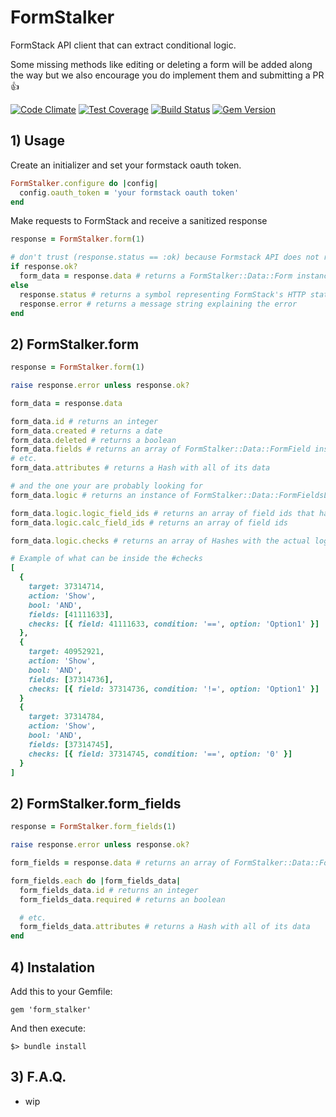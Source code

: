 # FormStalker
FormStack API client that can extract conditional logic.

Some missing methods like editing or deleting a form will be added along the way but we also encourage you do implement them and submitting a PR :thumbsup:

[![Code Climate](https://codeclimate.com/github/Streetbees/form-stalker/badges/gpa.svg)](https://codeclimate.com/github/Streetbees/form-stalker)
[![Test Coverage](https://codeclimate.com/github/Streetbees/form-stalker/badges/coverage.svg)](https://codeclimate.com/github/Streetbees/form-stalker/coverage)
[![Build Status](https://travis-ci.org/Streetbees/form-stalker.svg?branch=master)](https://travis-ci.org/Streetbees/form-stalker)
[![Gem Version](https://badge.fury.io/rb/form_stalker.svg)](https://badge.fury.io/rb/form_stalker)

## 1) Usage
Create an initializer and set your formstack oauth token.
```ruby
FormStalker.configure do |config|
  config.oauth_token = 'your formstack oauth token'
end
```

Make requests to FormStack and receive a sanitized response
```ruby
response = FormStalker.form(1)

# don't trust (response.status == :ok) because Formstack API does not respect the HTTP error status
if response.ok?
  form_data = response.data # returns a FormStalker::Data::Form instance
else
  response.status # returns a symbol representing FormStack's HTTP status
  response.error # returns a message string explaining the error
end
```

## 2) FormStalker.form
```ruby
response = FormStalker.form(1)

raise response.error unless response.ok?

form_data = response.data

form_data.id # returns an integer
form_data.created # returns a date
form_data.deleted # returns a boolean
form_data.fields # returns an array of FormStalker::Data::FormField instances
# etc.
form_data.attributes # returns a Hash with all of its data

# and the one your are probably looking for
form_data.logic # returns an instance of FormStalker::Data::FormFieldsLogic

form_data.logic.logic_field_ids # returns an array of field ids that have logic
form_data.logic.calc_field_ids # returns an array of field ids

form_data.logic.checks # returns an array of Hashes with the actual logic

# Example of what can be inside the #checks
[
  {
    target: 37314714,
    action: 'Show',
    bool: 'AND',
    fields: [41111633],
    checks: [{ field: 41111633, condition: '==', option: 'Option1' }]
  },
  {
    target: 40952921,
    action: 'Show',
    bool: 'AND',
    fields: [37314736],
    checks: [{ field: 37314736, condition: '!=', option: 'Option1' }]
  }
  {
    target: 37314784,
    action: 'Show',
    bool: 'AND',
    fields: [37314745],
    checks: [{ field: 37314745, condition: '==', option: '0' }]
  }
]
```

## 2) FormStalker.form_fields
```ruby
response = FormStalker.form_fields(1)

raise response.error unless response.ok?

form_fields = response.data # returns an array of FormStalker::Data::FormField instances

form_fields.each do |form_fields_data|
  form_fields_data.id # returns an integer
  form_fields_data.required # returns an boolean

  # etc.
  form_fields_data.attributes # returns a Hash with all of its data
end
```

## 4) Instalation

Add this to your Gemfile:
```
gem 'form_stalker'
```

And then execute:

```
$> bundle install
```

## 3) F.A.Q.
- wip

